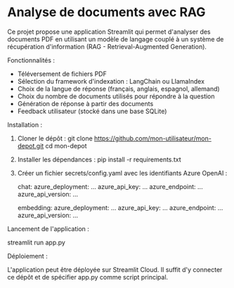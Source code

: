 # Analyse de documents avec RAG

Ce projet propose une application Streamlit qui permet d'analyser des documents PDF en utilisant un modèle de langage couplé à un système de récupération d'information (RAG - Retrieval-Augmented Generation).

Fonctionnalités :

- Téléversement de fichiers PDF
- Sélection du framework d'indexation : LangChain ou LlamaIndex
- Choix de la langue de réponse (français, anglais, espagnol, allemand)
- Choix du nombre de documents utilisés pour répondre à la question
- Génération de réponse à partir des documents
- Feedback utilisateur (stocké dans une base SQLite)

Installation :

1. Cloner le dépôt :
   git clone https://github.com/mon-utilisateur/mon-depot.git
   cd mon-depot

2. Installer les dépendances :
   pip install -r requirements.txt

3. Créer un fichier secrets/config.yaml avec les identifiants Azure OpenAI :

   chat:
     azure_deployment: ...
     azure_api_key: ...
     azure_endpoint: ...
     azure_api_version: ...

   embedding:
     azure_deployment: ...
     azure_api_key: ...
     azure_endpoint: ...
     azure_api_version: ...

Lancement de l'application :

   streamlit run app.py

Déploiement :

L'application peut être déployée sur Streamlit Cloud. Il suffit d'y connecter ce dépôt et de spécifier app.py comme script principal.
